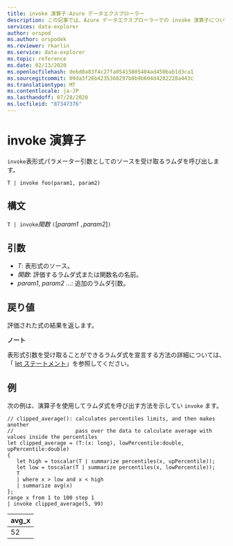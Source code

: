 ```yaml
---
title: invoke 演算子-Azure データエクスプローラー
description: この記事では、Azure データエクスプローラーでの invoke 演算子について説明します。
services: data-explorer
author: orspod
ms.author: orspodek
ms.reviewer: rkarlin
ms.service: data-explorer
ms.topic: reference
ms.date: 02/13/2020
ms.openlocfilehash: debd0a83f4c27fa05415805404ad450bab1d3ca1
ms.sourcegitcommit: 09da3f26b4235368297b8b9b604d4282228a443c
ms.translationtype: MT
ms.contentlocale: ja-JP
ms.lasthandoff: 07/28/2020
ms.locfileid: "87347376"
---
```

# <a name="invoke-operator"></a>invoke 演算子

`invoke`表形式パラメーター引数としてのソースを受け取るラムダを呼び出します。

```kusto
T | invoke foo(param1, param2)
```

## <a name="syntax"></a>構文

`T | invoke`*関数* `(`[*param1* `,`*param2*]`)`

## <a name="arguments"></a>引数

* *T*: 表形式のソース。
* *関数*: 評価するラムダ式または関数名の名前。
* *param1*, *param2* ...: 追加のラムダ引数。

## <a name="returns"></a>戻り値

評価された式の結果を返します。

**ノート**

表形式引数を受け取ることができるラムダ式を宣言する方法の詳細については、「 [let ステートメント](./letstatement.md)」を参照してください。

## <a name="example"></a>例

次の例は、演算子を使用してラムダ式を呼び出す方法を示してい `invoke` ます。

<!-- csl: https://help.kusto.windows.net:443/KustoMonitoringPersistentDatabase -->
```kusto
// clipped_average(): calculates percentiles limits, and then makes another 
//                    pass over the data to calculate average with values inside the percentiles
let clipped_average = (T:(x: long), lowPercentile:double, upPercentile:double)
{
   let high = toscalar(T | summarize percentiles(x, upPercentile));
   let low = toscalar(T | summarize percentiles(x, lowPercentile));
   T 
   | where x > low and x < high
   | summarize avg(x) 
};
range x from 1 to 100 step 1
| invoke clipped_average(5, 99)
```

|avg_x|
|---|
|52|
